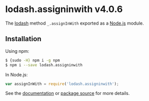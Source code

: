 # lodash.assigninwith v4.0.6

The [lodash](https://lodash.com/) method `_.assignInWith` exported as a [Node.js](https://nodejs.org/) module.

## Installation

Using npm:
```bash
$ {sudo -H} npm i -g npm
$ npm i --save lodash.assigninwith
```

In Node.js:
```js
var assignInWith = require('lodash.assigninwith');
```

See the [documentation](https://lodash.com/docs#assignInWith) or [package source](https://github.com/lodash/lodash/blob/4.0.6-npm-packages/lodash.assigninwith) for more details.
